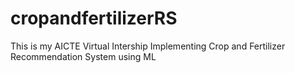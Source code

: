 # cropandfertilizerRS
This is my AICTE  Virtual Intership 
Implementing Crop and Fertilizer Recommendation System using ML
